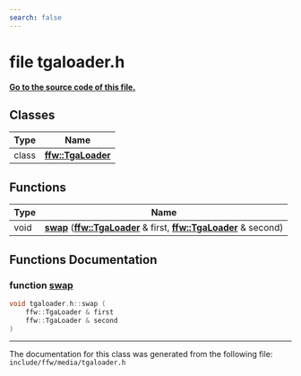 ```yaml
---
search: false
---
```


# file tgaloader.h

**[Go to the source code of this file.](tgaloader_8h_source.md)**
## Classes

|Type|Name|
|-----|-----|
|class|[**ffw::TgaLoader**](classffw_1_1_tga_loader.md)|


## Functions

|Type|Name|
|-----|-----|
|void|[**swap**](tgaloader_8h.md#1a9f747628ad31048f4a7b7d557d772af2) (**[ffw::TgaLoader](classffw_1_1_tga_loader.md)** & first, **[ffw::TgaLoader](classffw_1_1_tga_loader.md)** & second) |


## Functions Documentation

### function <a id="1a9f747628ad31048f4a7b7d557d772af2" href="#1a9f747628ad31048f4a7b7d557d772af2">swap</a>

```cpp
void tgaloader.h::swap (
    ffw::TgaLoader & first
    ffw::TgaLoader & second
)
```





----------------------------------------
The documentation for this class was generated from the following file: `include/ffw/media/tgaloader.h`
